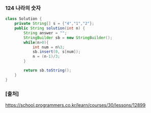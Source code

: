 ### 124 나라의 숫자

``` java
class Solution {
    private String[] s = {"4","1","2"};
    public String solution(int n) {
        String answer = "";
        StringBuilder sb = new StringBuilder();
        while(n>0){
            int num = n%3;
            sb.insert(0, s[num]);
            n = (n-1)/3;
        }

        return sb.toString();
    }
}
```
### [출처]
https://school.programmers.co.kr/learn/courses/30/lessons/12899